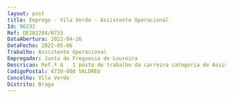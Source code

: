 ```yaml
--- 
layout: post
title: Emprego - Vila Verde - Assistente Operacional
Id: 96232
Ref: OE202204/0733
DataAbertura: 2022-04-26
DataFecho: 2022-05-06
Trabalho: Assistente Operacional
Empregador: Junta de Freguesia de Loureira
Descricao: Ref.ª A   1 posto de trabalho da carreira categoria de Assistente Operacional   na área de cantoneiro de limpeza Ref.ª B   2 postos de trabalhos da carreira categoria de Assistente Operacional   na área de ação educativa
CodigoPostal: 4730-000 VALDREU
Concelho: Vila Verde
Distrito: Braga
--- 
```

